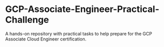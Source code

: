 # GCP-Associate-Engineer-Practical-Challenge
A hands-on repository with practical tasks to help prepare for the GCP Associate Cloud Engineer certification.
